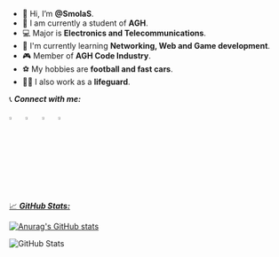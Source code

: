 - 👋 Hi, I’m **@SmolaS**.
- 🏫 I am currently a student of **AGH**.
- 💻 Major is **Electronics and Telecommunications**.
- 🌱 I'm currently learning **Networking, Web and Game development**.
- 🎮 Member of **AGH Code Industry**.
- ⚽ My hobbies are **football and fast cars**.
- 🏊‍♂️ I also work as a **lifeguard**.

📞 ***Connect with me:*** 

[<img src="https://img.icons8.com/color/48/000000/linkedin.png" width="3.5%"/>](https://www.linkedin.com/in/szymonsmoła/?locale=en_US)  &nbsp; [<img src="https://github.com/sciencepal/sciencepal/blob/master/assets/discord-round.svg" width="3.5%"/>](https://discordapp.com/users/125285976376475648)  &nbsp; [<img src="https://upload.wikimedia.org/wikipedia/commons/8/83/Steam_icon_logo.svg" width="3.5%"/>](https://steamcommunity.com/id/SmolaS/)  &nbsp; <a href="mailto:szymeksmola@gmail.com"> <img src="https://img.icons8.com/fluent/48/000000/gmail.png" width="3.5%"  />

📈 ***GitHub Stats:***

[![Anurag's GitHub stats](https://github-readme-stats.vercel.app/api?username=SmolaS)](https://github.com/anuraghazra/github-readme-stats)

![GitHub Stats](https://github-readme-stats.vercel.app/api/top-langs/?username=SmolaS&theme=great-gatsby&show_icons=true&hide_border=true&layout=compact)
<!---
SmolaS/SmolaS is a ✨ special ✨ repository because its `README.md` (this file) appears on your GitHub profile.
You can click the Preview link to take a look at your changes.
--->
